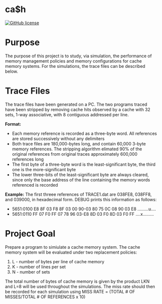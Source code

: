# ca$h

[![GitHub license](https://img.shields.io/badge/license-MIT-blue.svg)](https://raw.githubusercontent.com/amaurilopez90/Computer-Architecture/master/LICENSE)

# Purpose 
The purpose of this project is to study, via simulation, the performance of memory management policies and memory
configurations for cache memory systems. For the simulations, the trace files can be described below.

# Trace Files
The trace files have been generated on a PC. The two programs traced have been stripped by removing cache hits
observed by a cache with 32 sets, 1-way associative, with 8 contiguous addressed per line.

**Format:**
  - Each memory reference is recorded as a three-byte word. All references are stored successively without any delimiters
  - Both trace files are 180,000-bytes long, and contain 60,000 3-byte memory references. The stripping algorithm elimated 90% of the original references from original traces approximately 600,000 references long
  - The first byte of a three-byte word is the least-significant byte, the third one is the more-significant byte
  - The lower three-bits of the least-significant byte are always cleared, since only the base address of the line containing the memory words referenced is recorded

**Example:** The first threee references of TRACE1.dat are 038FE8, 038FF8, and 039000, in hexadecimal form.
DEBUG prints this information as follows:
  - 5651:0100 E8 8F 03 F8 8F 03 00 90-03 80 75 0C 08 90 03 E8 .........u....
  - 5651:0110 FF 07 F0 FF 07 78 96 03-E8 8D 03 F0 8D 03 F0 FF ....x.........

# Project Goal
Prepare a program to simiulate a cache memory system. The cache memory system will be evaluated under two replacement policies:
  1. L - number of bytes per line of cache memory
  2. K - number of lines per set
  3. N - number of sets
  
  The total number of bytes of cache memory is given by the product LKN and L=8 will be used throughout the simulations.
  The miss rate should then be recorded for each simulation using MISS RATE = (TOTAL # OF MISSES/TOTAL # OF REFERENCES x 10)                      
